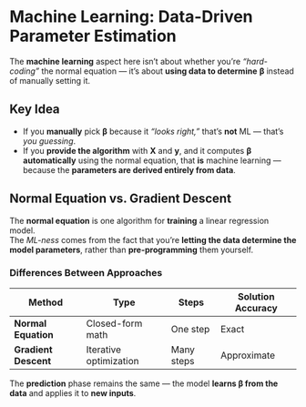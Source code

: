 # Machine Learning: Data-Driven Parameter Estimation

The **machine learning** aspect here isn’t about whether you’re *“hard-coding”* the normal equation — it’s about **using data to determine** **β** instead of manually setting it.

## Key Idea

- If you **manually** pick **β** because it *“looks right,”* that’s **not** ML — that’s *you guessing*.  
- If you **provide the algorithm** with **X** and **y**, and it computes **β automatically** using the normal equation, that **is** machine learning — because the **parameters are derived entirely from data**.  

## Normal Equation vs. Gradient Descent

The **normal equation** is one algorithm for **training** a linear regression model.  
The *ML-ness* comes from the fact that you’re **letting the data determine the model parameters**, rather than **pre-programming** them yourself.  

### Differences Between Approaches  

| Method          | Type               | Steps               | Solution Accuracy  |
|-----------------|--------------------|---------------------|--------------------|
| **Normal Equation** | Closed-form math   | One step            | Exact              |
| **Gradient Descent** | Iterative optimization | Many steps      | Approximate        |

The **prediction** phase remains the same — the model **learns β from the data** and applies it to **new inputs**.